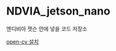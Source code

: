 # NDVIA_jetson_nano
엔디비아 젯슨 안에 넣을 코드 저장소

[open-cv 설치](https://chatgpt.com/share/f252757f-8777-40dd-a4a3-e9dc64f2e536)
